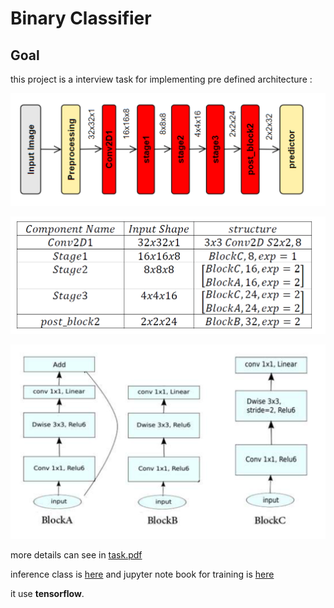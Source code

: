 # Binary Classifier

## Goal
this project is a interview task for implementing pre defined architecture :

![model layers](imgs/model_layers.PNG)

![model layer details](imgs/model_layers_details.PNG)

![blocks](imgs/blocks.PNG)


more details can see in [task.pdf](Task1.pdf)

inference class is [here](code\inference_class.py) and jupyter note book for training is [here](code\RZ_GATA_TASK1.ipynb)

it use **tensorflow**.

